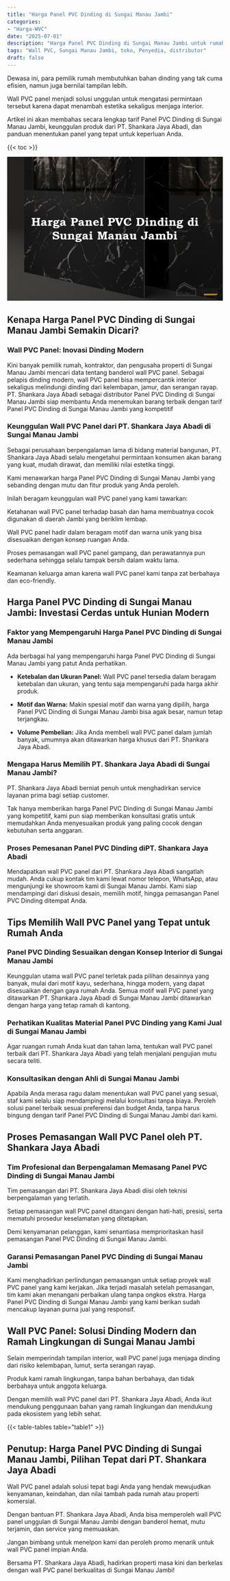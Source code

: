 ```yaml
---
title: "Harga Panel PVC Dinding di Sungai Manau Jambi"
categories: 
- "Harga-WVC"
date: "2025-07-01"
description: "Harga Panel PVC Dinding di Sungai Manau Jambi untuk rumah, perkantoran, serta ritel. Material berkualitas, beragam motif, variasi warna modern, dengan servis penempatan oleh tim ahli dan jaminan resmi!|Jasa distribusi Panel PVC Dinding di Sungai Manau Jambi untuk kebutuhan hunian, kantor, maupun ritel, beserta panel terbaik dan penempatan oleh tenaga ahli profesional dan kepastian resmi.|Solusi Panel PVC Dinding di Sungai Manau Jambi yang terbukti untuk hunian, kantor, dan toko, bersama material berkualitas dan instalasi dikerjakan oleh teknisi ahli serta garansi resmi.|Penjualan Panel PVC Dinding di Sungai Manau Jambi bagi rumah, kantor, dan gerai, beserta produk unggulan dan penempatan dikerjakan oleh tim berpengalaman, disertai beserta garansi resmi.}"
tags: "Wall PVC, Sungai Manau Jambi, toko, Penyedia, distributor"
draft: false
---
```


Dewasa ini, para pemilik rumah membutuhkan bahan dinding yang tak cuma efisien, namun juga bernilai tampilan lebih.

Wall PVC panel menjadi solusi unggulan untuk mengatasi permintaan tersebut karena dapat menambah estetika sekaligus menjaga interior.

Artikel ini akan membahas secara lengkap tarif Panel PVC Dinding di Sungai Manau Jambi, keunggulan produk dari PT. Shankara Jaya Abadi, dan panduan menentukan panel yang tepat untuk keperluan Anda.

{{< toc >}}

![Harga Panel PVC Dinding di Sungai Manau Jambi](/images/Harga-WVC/Harga-Panel-PVC-Dinding-di-Sungai-Manau-Jambi.png)


## Kenapa Harga Panel PVC Dinding di Sungai Manau Jambi Semakin Dicari?

### Wall PVC Panel: Inovasi Dinding Modern

Kini banyak pemilik rumah, kontraktor, dan pengusaha properti di Sungai Manau Jambi mencari data tentang banderol wall PVC panel. Sebagai pelapis dinding modern, wall PVC panel bisa mempercantik interior sekaligus melindungi dinding dari kelembapan, jamur, dan serangan rayap. PT. Shankara Jaya Abadi sebagai distributor Panel PVC Dinding di Sungai Manau Jambi siap membantu Anda menemukan barang terbaik dengan tarif Panel PVC Dinding di Sungai Manau Jambi yang kompetitif

### Keunggulan Wall PVC Panel dari PT. Shankara Jaya Abadi di Sungai Manau Jambi

Sebagai perusahaan berpengalaman lama di bidang material bangunan, PT. Shankara Jaya Abadi selalu mengetahui permintaan konsumen akan barang yang kuat, mudah dirawat, dan memiliki nilai estetika tinggi.

Kami menawarkan harga Panel PVC Dinding di Sungai Manau Jambi yang sebanding dengan mutu dan fitur produk yang Anda peroleh.

Inilah beragam keunggulan wall PVC panel yang kami tawarkan:

Ketahanan wall PVC panel terhadap basah dan hama membuatnya cocok digunakan di daerah Jambi yang beriklim lembap.

Wall PVC panel hadir dalam beragam motif dan warna unik yang bisa disesuaikan dengan konsep ruangan Anda.

Proses pemasangan wall PVC panel gampang, dan perawatannya pun sederhana sehingga selalu tampak bersih dalam waktu lama.

Keamanan keluarga aman karena wall PVC panel kami tanpa zat berbahaya dan eco-friendly.

## Harga Panel PVC Dinding di Sungai Manau Jambi: Investasi Cerdas untuk Hunian Modern

### Faktor yang Mempengaruhi Harga Panel PVC Dinding di Sungai Manau Jambi

Ada berbagai hal yang mempengaruhi harga Panel PVC Dinding di Sungai Manau Jambi yang patut Anda perhatikan.

- **Ketebalan dan Ukuran Panel:** Wall PVC panel tersedia dalam beragam ketebalan dan ukuran, yang tentu saja mempengaruhi pada harga akhir produk.

- **Motif dan Warna:** Makin spesial motif dan warna yang dipilih, harga Panel PVC Dinding di Sungai Manau Jambi bisa agak besar, namun tetap terjangkau.

- **Volume Pembelian:** Jika Anda membeli wall PVC panel dalam jumlah banyak, umumnya akan ditawarkan harga khusus dari PT. Shankara Jaya Abadi.

### Mengapa Harus Memilih PT. Shankara Jaya Abadi di Sungai Manau Jambi?

PT. Shankara Jaya Abadi berniat penuh untuk menghadirkan service layanan prima bagi setiap customer.

Tak hanya memberikan harga Panel PVC Dinding di Sungai Manau Jambi yang kompetitif, kami pun siap memberikan konsultasi gratis untuk memudahkan Anda menyesuaikan produk yang paling cocok dengan kebutuhan serta anggaran.

### Proses Pemesanan Panel PVC Dinding diPT. Shankara Jaya Abadi

Mendapatkan wall PVC panel dari PT. Shankara Jaya Abadi sangatlah mudah. Anda cukup kontak tim kami lewat nomor telepon, WhatsApp, atau mengunjungi ke showroom kami di Sungai Manau Jambi. Kami siap mendampingi dari diskusi desain, memilih motif, hingga pemasangan Panel PVC Dinding ditempat Anda.

## Tips Memilih Wall PVC Panel yang Tepat untuk Rumah Anda

### Panel PVC Dinding Sesuaikan dengan Konsep Interior di Sungai Manau Jambi

Keunggulan utama wall PVC panel terletak pada pilihan desainnya yang banyak, mulai dari motif kayu, sederhana, hingga modern, yang dapat disesuaikan dengan gaya rumah Anda. Semua motif wall PVC panel yang ditawarkan PT. Shankara Jaya Abadi di Sungai Manau Jambi ditawarkan dengan harga yang tetap ramah di kantong.

### Perhatikan Kualitas Material Panel PVC Dinding yang Kami Jual di Sungai Manau Jambi

Agar ruangan rumah Anda kuat dan tahan lama, tentukan wall PVC panel terbaik dari PT. Shankara Jaya Abadi yang telah menjalani pengujian mutu secara teliti.

### Konsultasikan dengan Ahli di Sungai Manau Jambi

Apabila Anda merasa ragu dalam menentukan wall PVC panel yang sesuai, staf kami selalu siap mendampingi melalui konsultasi tanpa biaya. Peroleh solusi panel terbaik sesuai preferensi dan budget Anda, tanpa harus bingung dengan tarif Panel PVC Dinding di Sungai Manau Jambi dari kami.

## Proses Pemasangan Wall PVC Panel oleh PT. Shankara Jaya Abadi

### Tim Profesional dan Berpengalaman Memasang Panel PVC Dinding di Sungai Manau Jambi

Tim pemasangan dari PT. Shankara Jaya Abadi diisi oleh teknisi berpengalaman yang terlatih.

Setiap pemasangan wall PVC panel ditangani dengan hati-hati, presisi, serta mematuhi prosedur keselamatan yang ditetapkan.

Demi kenyamanan pelanggan, kami senantiasa memprioritaskan hasil pemasangan Panel PVC Dinding di Sungai Manau Jambi.

### Garansi Pemasangan Panel PVC Dinding di Sungai Manau Jambi

Kami menghadirkan perlindungan pemasangan untuk setiap proyek wall PVC panel yang kami kerjakan. Jika terjadi masalah setelah pemasangan, tim kami akan menangani perbaikan ulang tanpa ongkos ekstra. Harga Panel PVC Dinding di Sungai Manau Jambi yang kami berikan sudah mencakup layanan purna jual yang responsif.

## Wall PVC Panel: Solusi Dinding Modern dan Ramah Lingkungan di Sungai Manau Jambi

Selain memperindah tampilan interior, wall PVC panel juga menjaga dinding dari risiko kelembapan, lumut, serta serangan rayap.

Produk kami ramah lingkungan, tanpa bahan berbahaya, dan tidak berbahaya untuk anggota keluarga.

Dengan memilih wall PVC panel dari PT. Shankara Jaya Abadi, Anda ikut mendukung penggunaan bahan yang ramah lingkungan dan mendukung pada ekosistem yang lebih sehat.

{{< table-tables table="table1" >}}

## Penutup: Harga Panel PVC Dinding di Sungai Manau Jambi, Pilihan Tepat dari PT. Shankara Jaya Abadi

Wall PVC panel adalah solusi tepat bagi Anda yang hendak mewujudkan kenyamanan, keindahan, dan nilai tambah pada rumah atau properti komersial.

Dengan bantuan PT. Shankara Jaya Abadi, Anda bisa memperoleh wall PVC panel unggulan di Sungai Manau Jambi dengan banderol hemat, mutu terjamin, dan service yang memuaskan.

Jangan bimbang untuk menelpon kami dan peroleh promo menarik untuk wall PVC panel impian Anda.

Bersama PT. Shankara Jaya Abadi, hadirkan properti masa kini dan berkelas dengan wall PVC panel berkualitas di Sungai Manau Jambi!